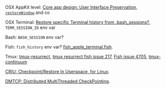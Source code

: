 OSX AppKit level:
[Core app design: User Interface Preservation](https://developer.apple.com/library/archive/documentation/General/Conceptual/MOSXAppProgrammingGuide/CoreAppDesign/CoreAppDesign.html#//apple_ref/doc/uid/TP40010543-CH3-SW10),
[`restoreWindow`](https://developer.apple.com/documentation/appkit/nswindowrestoration/1526251-restorewindow) and co

OSX Terminal:
[Restore specific Terminal history from .bash_sessions?](https://apple.stackexchange.com/questions/311548/restore-specific-terminal-history-from-bash-sessions),
`TERM_SESSION_ID` env var

Bash: `BASH_SESSION` env var?

Fish:
`fish_history` env var?
[fish_apple_terminal.fish](https://github.com/sparanoid/fish_apple_terminal).

Tmux:
[tmux-resurrect](https://github.com/tmux-plugins/tmux-resurrect/),
[tmux resurrect fish issue 217](https://github.com/tmux-plugins/tmux-resurrect/issues/217),
[Fish issue 4705](https://github.com/fish-shell/fish-shell/issues/4705),
[tmux-continuum](https://github.com/tmux-plugins/tmux-continuum)

[CRIU: Checkpoint/Restore In Userspace, for Linux](https://criu.org/).

[DMTCP: Distributed MultiThreaded CheckPointing](https://dmtcp.sourceforge.io/).
